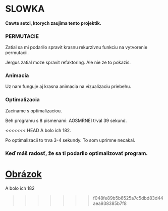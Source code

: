 # SLOWKA

#### Cawte setci, ktorych zaujima tento projektik.

### PERMUTACIE
Zatial sa mi podarilo spravit krasnu rekurzivnu funkciu na vytvorenie permutacii.

Jergus zatial moze spravit refaktoring. Ale nie ze to pokazis.

### Animacia
Uz nam funguje aj krasna animacia na vizualizaciu priebehu.

### Optimalizacia
Zaciname s optimalizaciou.

Beh programu s 8 pismenami: AOSMRNEI trval 39 sekund.

<<<<<<< HEAD
A bolo ich 182.

Po optimalizacii to trva 3-4 sekundy. To som uprimne necakal.

### Keď máš radosť, že sa ti podarilo optimalizovať program.

[Obrázok](http://prntscr.com/qlh8w2)
=======
A bolo ich 182
>>>>>>> f048fe89b5b6525a7c5dbd83d44aea938385b7f8
